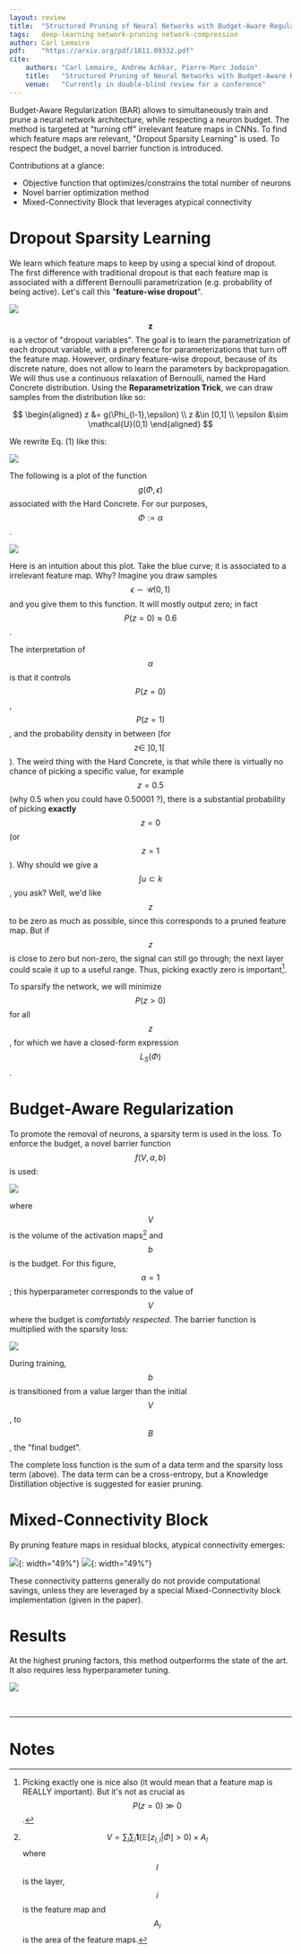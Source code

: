 ```yaml
---
layout: review
title:  "Structured Pruning of Neural Networks with Budget-Aware Regularization"
tags:   deep-learning network-pruning network-compression
author: Carl Lemaire
pdf:    "https://arxiv.org/pdf/1811.09332.pdf"
cite:
    authors: "Carl Lemaire, Andrew Achkar, Pierre-Marc Jodoin"
    title:   "Structured Pruning of Neural Networks with Budget-Aware Regularization"
    venue:   "Currently in double-blind review for a conference"
---
```


Budget-Aware Regularization (BAR) allows to simultaneously train and prune a neural network architecture, while respecting a neuron budget. The method is targeted at "turning off" irrelevant feature maps in CNNs. To find which feature maps are relevant, "Dropout Sparsity Learning" is used. To respect the budget, a novel barrier function is introduced.

Contributions at a glance:

* Objective function that optimizes/constrains the total number of neurons
* Novel barrier optimization method
* Mixed-Connectivity Block that leverages atypical connectivity 

# Dropout Sparsity Learning

We learn which feature maps to keep by using a special kind of dropout. The first difference with traditional dropout is that each feature map is associated with a different Bernoulli parametrization (e.g. probability of being active). Let's call this "**feature-wise dropout**".

![](/deep-learning/images/bar/eq1.png)

$$\mathbf{z}$$ is a vector of "dropout variables". The goal is to learn the parametrization of each dropout variable, with a preference for parameterizations that turn off the feature map. However, ordinary feature-wise dropout, because of its discrete nature, does not allow to learn the parameters by backpropagation. We will thus use a continuous relaxation of Bernoulli, named the Hard Concrete distribution. Using the **Reparametrization Trick**, we can draw samples from the distribution like so:

$$
\begin{aligned}
z &= g(\Phi_{l-1},\epsilon) \\
z &\in [0,1] \\
\epsilon &\sim \mathcal{U}(0,1)
\end{aligned}
$$

We rewrite Eq. (1) like this:

![](/deep-learning/images/bar/eq2.png)

The following is a plot of the function $$g(\Phi,\epsilon)$$ associated with the Hard Concrete. For our purposes, $$\Phi := \alpha$$.

![](/deep-learning/images/bar/hc_icdf.png)

Here is an intuition about this plot. Take the blue curve; it is associated to a irrelevant feature map. Why? Imagine you draw samples $$\epsilon \sim \mathcal{U}(0,1)$$ and you give them to this function. It will mostly output zero; in fact $$P(z=0) \approx 0.6$$.

The interpretation of $$\alpha$$ is that it controls $$P(z=0)$$, $$P(z=1)$$, and the probability density in between (for $$z \in~]0,1[~$$). The weird thing with the Hard Concrete, is that while there is virtually no chance of picking a specific value, for example $$z=0.5$$ (why 0.5 when you could have 0.50001 ?), there is a substantial probability of picking **exactly** $$z=0$$ (or $$z=1$$). Why should we give a $$\int u \subset k$$, you ask? Well, we'd like $$z$$ to be zero as much as possible, since this corresponds to a pruned feature map. But if $$z$$ is close to zero but non-zero, the signal can still go through; the next layer could scale it up to a useful range. Thus, picking exactly zero is important[^1].

To sparsify the network, we will minimize $$P(z>0)$$ for all $$z$$, for which we have a closed-form expression  $$L_S(\Phi)$$.

# Budget-Aware Regularization

To promote the removal of neurons, a sparsity term is used in the loss. To enforce the budget, a novel barrier function $$f(V,a,b)$$ is used:

![](/deep-learning/images/bar/barrier.png)

where $$V$$ is the volume of the activation maps[^2] and $$b$$ is the budget. For this figure, $$a=1$$; this hyperparameter corresponds to the value of $$V$$ where the budget is _comfortably respected_. The barrier function is multiplied with the sparsity loss:

![](/deep-learning/images/bar/Lbar.png)

During training, $$b$$ is transitioned from a value larger than the initial $$V$$, to $$B$$, the "final budget".

The complete loss function is the sum of a data term and the sparsity loss term (above). The data term can be a cross-entropy, but a Knowledge Distillation objective is suggested for easier pruning. 

# Mixed-Connectivity Block

By pruning feature maps in residual blocks, atypical connectivity emerges:

![](/deep-learning/images/bar/fig4.png){: width="49%"} ![](/pruning-acceleration/images/bar/fig4-cap.png){: width="49%"}

These connectivity patterns generally do not provide computational savings, unless they are leveraged by a special Mixed-Connectivity block implementation (given in the paper).

# Results

At the highest pruning factors, this method outperforms the state of the art. It also requires less hyperparameter tuning.

![](/deep-learning/images/bar/results.png)

<br>

---
# Notes

[^1]: Picking exactly one is nice also (it would mean that a feature map is REALLY important). But it's not as crucial as $$P(z=0) \gg 0$$.
[^2]: $$V = \sum_l \sum_i \mathbf{1}(\mathbb{E}[z_{l,i} \vert \Phi] > 0) \times A_l $$ where $$l$$ is the layer, $$i$$ is the feature map and $$A_l$$ is the area of the feature maps.
